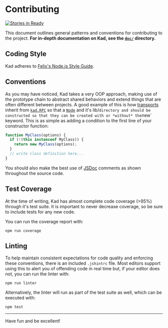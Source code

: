 Contributing
============

[![Stories in Ready](https://badge.waffle.io/kadtools/kad.svg?label=ready&title=Ready)](http://waffle.io/kadtools/kad)

This document outlines general patterns and conventions for contributing
to the project. **For in-depth documentation on Kad, see the [`doc/`](doc/)
directory.**

Coding Style
------------

Kad adheres to
[Felix's Node.js Style Guide](https://github.com/felixge/node-style-guide).

Conventions
-----------

As you may have noticed, Kad takes a very OOP approach, making use of the
prototype chain to abstract shared behaviors and extend things that are often
different between projects. A good example of this is how
[transports](doc/transports) inherit from [`kad.RPC`](doc/rpc.md) so that a
[`Node`](doc/node.md) and it's lib/` directory and should be constructed so
that they can be created with or *without* the `new` keyword. This is as simple
as adding a condition to the first line of your constructor function:

```js
function MyClass(options) {
  if (!(this instanceof MyClass)) {
    return new MyClass(options);
  }
  // write class definition here...
}
```

You should also make the best use of [JSDoc](http://usejsdoc.org/) comments as
shown throughout the source code.

Test Coverage
-------------

At the time of writing, Kad has almost complete code coverage (>95%) through
it's test suite. It is important to never decrease coverage, so be sure to
include tests for any new code.

You can run the coverage report with:

```
npm run coverage
```

Linting
-------

To help maintain consistent expectations for code quality and enforcing these
conventions, there is an included `.jshintrc` file. Most editors support using
this to alert you of offending code in real time but, if your editor does not,
you can run the linter with:

```
npm run linter
```

Alternatively, the linter will run as part of the test suite as well, which can
be executed with:

```
npm test
```

---

Have fun and be excellent!
